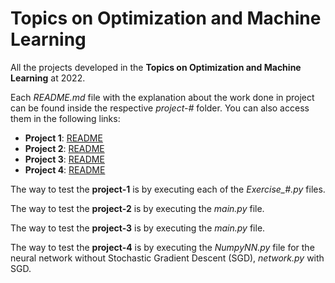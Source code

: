 # Topics on Optimization and Machine Learning

All the projects developed in the **Topics on Optimization and Machine Learning** at 2022.

Each *README.md* file with the explanation about the work done in project can be found inside the respective *project-#* folder. You can also access them in the following links:

- **Project 1**: [README](project-1/README.md)
- **Project 2**: [README](project-2/README.md)
- **Project 3**: [README](project-3/README.md)
- **Project 4**: [README](project-4/README.md)

The way to test the **project-1** is by executing each of the *Exercise_#.py* files.

The way to test the **project-2** is by executing the *main.py* file.

The way to test the **project-3** is by executing the *main.py* file.

The way to test the **project-4** is by executing the *NumpyNN.py* file for the neural network without Stochastic Gradient Descent (SGD), *network.py* with SGD.


